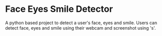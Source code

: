 # Face Eyes Smile Detector

A python based project to detect a user's face, eyes and smile.
Users can detect face, eyes and smile using their webcam and screenshot using 's'.
